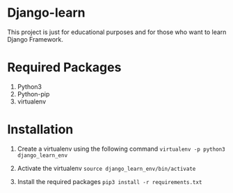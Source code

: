 # Django-learn

This project is just for educational purposes and for those who want to learn Django Framework.

# Required Packages
1. Python3
2. Python-pip
2. virtualenv

# Installation

1. Create a virtualenv using the following command
`virtualenv -p python3 django_learn_env` 

2. Activate the virtualenv
`source django_learn_env/bin/activate`

3. Install the required packages
`pip3 install -r requirements.txt`
